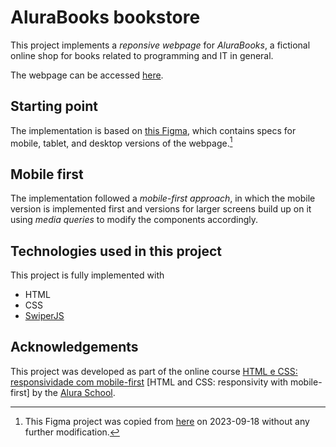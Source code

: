 # AluraBooks bookstore

This project implements a _reponsive webpage_ for _AluraBooks_, a fictional online shop for books related to programming and IT in general.

The webpage can be accessed [here](https://af0liveira.github.io/alura-books/).

## Starting point

The implementation is based on
[this Figma](https://www.figma.com/file/3M3i3rZtK8EPhrGfUTOvwl/AluraBooks-(Copy)?node-id=37%3A94&mode=dev),
which contains specs for mobile, tablet, and desktop versions of the webpage.[^figma]

[^figma]: This Figma project was copied from [here](https://www.figma.com/file/sSMbIqKaGBd66Y8roxTk2p/AluraBooks) on 2023-09-18 without any further modification.

## Mobile first

The implementation followed a _mobile-first approach_, in which the mobile version is implemented first and versions for larger screens build up on it using _media queries_ to modify the components accordingly.

## Technologies used in this project

This project is fully implemented with

- HTML
- CSS
- [SwiperJS](https://swiperjs.com/)

## Acknowledgements

This project was developed as part of the online course
[HTML e CSS: responsividade com mobile-first](https://cursos.alura.com.br/course/html-css-responsividade-mobile-first)
\[HTML and CSS: responsivity with mobile-first\]
by the [Alura School](https://www.alura.com.br/).
